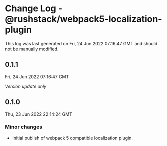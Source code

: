 # Change Log - @rushstack/webpack5-localization-plugin

This log was last generated on Fri, 24 Jun 2022 07:16:47 GMT and should not be manually modified.

## 0.1.1
Fri, 24 Jun 2022 07:16:47 GMT

_Version update only_

## 0.1.0
Thu, 23 Jun 2022 22:14:24 GMT

### Minor changes

- Initial publish of webpack 5 compatible localization plugin.

